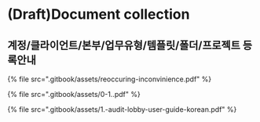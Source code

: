 # \(Draft\)Document collection

## 계정/클라이언트/본부/업무유형/템플릿/폴더/프로젝트 등록안내

{% file src=".gitbook/assets/reoccuring-inconvinience.pdf" %}

{% file src=".gitbook/assets/0-1..pdf" %}

{% file src=".gitbook/assets/1.-audit-lobby-user-guide-korean.pdf" %}

